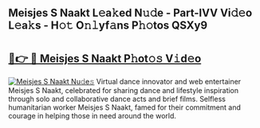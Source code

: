 ## Meisjes S Naakt L𝚎a𝚔ed N𝚞𝚍e - Part-IVV Vi𝚍𝚎o L𝚎a𝚔s - H𝚘𝚝 O𝚗𝚕yf𝚊ns P𝚑𝚘tos QSXy9

# <h2><a href="http://kf40cf.oniu.top/?m=Meisjes+S+Naakt">🔗👉 🔴 Meisjes S Naakt P𝚑ot𝚘𝚜 V𝚒d𝚎o</a></h2>

[![Meisjes S Naakt Nu𝚍e𝚜](https://i.imgur.com/0qMVB7G.gif)](http://kf40cf.oniu.top/?m=Meisjes+S+Naakt)
Virtual dance innovator and web entertainer Meisjes S Naakt, celebrated for sharing dance and lifestyle inspiration through solo and collaborative dance acts and brief films. Selfless humanitarian worker Meisjes S Naakt, famed for their commitment and courage in helping those in need around the world.  
